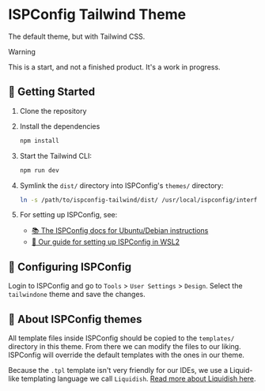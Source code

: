 # ISPConfig Tailwind Theme

The default theme, but with Tailwind CSS.

> [!WARNING]
> This is a start, and not a finished product. It's a work in progress.

## 🚀 Getting Started

1. Clone the repository

2. Install the dependencies

    ```bash
    npm install
    ```

3. Start the Tailwind CLI:

    ```bash
    npm run dev
    ```

4. Symlink the `dist/` directory into ISPConfig's `themes/` directory:

    ```bash
    ln -s /path/to/ispconfig-tailwind/dist/ /usr/local/ispconfig/interface/web/themes/tailwindone
    ```

5. For setting up ISPConfig, see:

    - [📚 The ISPConfig docs for Ubuntu/Debian instructions](https://www.ispconfig.org/documentation/)
    - [🤖 Our guide for setting up ISPConfig in WSL2](./docs/ispconfig-on-wsl-windows.md)

## 🔨 Configuring ISPConfig

Login to ISPConfig and go to `Tools` > `User Settings` > `Design`. Select the `tailwindone` theme and save the changes.

## 🔎 About ISPConfig themes

All template files inside ISPConfig should be copied to the `templates/` directory in this theme. From there we can modify the files to our liking. ISPConfig will override the default templates with the ones in our theme.

Because the `.tpl` template isn't very friendly for our IDEs, we use a Liquid-like templating language we call `Liquidish`. [Read more about Liquidish here](./docs/liquidish.md).
